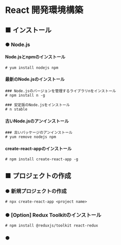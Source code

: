 # React 開発環境構築
## ■ インストール
### ● Node.js
#### Node.jsとnpmのインストール
```
# yum install nodejs npm
```
#### 最新のNode.jsのインストール
```
### Node.jsのバージョンを管理するライブラリnをインストール
# npm install n -g

### 安定版のNode.jsをインストール
# n stable
```
#### 古いNode.jsのアンインストール
```
### 古いパッケージのアンインストール
# yum remove nodejs npm
```
#### create-react-appのインストール
```
# npm install create-react-app -g
```

## ■ プロジェクトの作成
### ● 新規プロジェクトの作成
```
# npx create-react-app <project name>
```
### ● [Option] Redux Toolkitのインストール
```
# npm install @reduxjs/toolkit react-redux
```
### ● 
